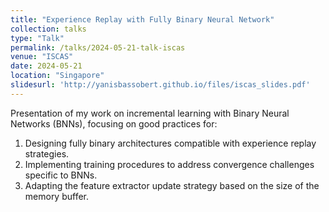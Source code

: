 ```yaml
---
title: "Experience Replay with Fully Binary Neural Network"
collection: talks
type: "Talk"
permalink: /talks/2024-05-21-talk-iscas
venue: "ISCAS"
date: 2024-05-21
location: "Singapore"
slidesurl: 'http://yanisbassobert.github.io/files/iscas_slides.pdf'
---
```


Presentation of my work on incremental learning with Binary Neural Networks (BNNs), focusing on good practices for:

1. Designing fully binary architectures compatible with experience replay strategies.
2. Implementing training procedures to address convergence challenges specific to BNNs.
3. Adapting the feature extractor update strategy based on the size of the memory buffer.
